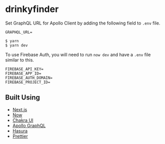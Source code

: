 # drinkyfinder

<!--
![banner](https://user-images.githubusercontent.com/9113740/74108760-1c6cb600-4b43-11ea-9932-dfb3c87ac843.png)
<img width="1433" alt="app" src="https://user-images.githubusercontent.com/9113740/74108763-21ca0080-4b43-11ea-9cb3-59d39bc2842b.png">
-->

Set GraphQL URL for Apollo Client by adding the following field to `.env` file.
```
GRAPHQL_URL=
```

```
$ yarn
$ yarn dev
```

To use Firebase Auth, you will need to run `now dev` and have a `.env` file similar to this.

```
FIREBASE_API_KEY=
FIREBASE_APP_ID=
FIREBASE_AUTH_DOMAIN=
FIREBASE_PROJECT_ID=
```

## Built Using

-   [Next.js](https://nextjs.org/)
-   [Now](https://zeit.co/now)
-   [Chakra UI](https://chakra-ui.com/)
-   [Apollo GraphQL](https://www.apollographql.com/docs/react/)
-   [Hasura](https://hasura.io/)
-   [Prettier](https://prettier.io/)
